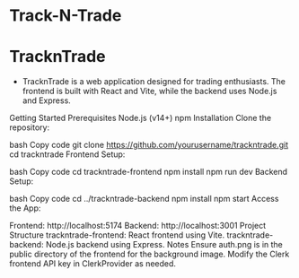 # Track-N-Trade

# TracknTrade
* TracknTrade is a web application designed for trading enthusiasts. The frontend is built with React and Vite, while the backend uses Node.js and Express.

Getting Started
Prerequisites
Node.js (v14+)
npm
Installation
Clone the repository:

bash
Copy code
git clone https://github.com/yourusername/trackntrade.git
cd trackntrade
Frontend Setup:

bash
Copy code
cd trackntrade-frontend
npm install
npm run dev
Backend Setup:

bash
Copy code
cd ../trackntrade-backend
npm install
npm start
Access the App:

Frontend: http://localhost:5174
Backend: http://localhost:3001
Project Structure
trackntrade-frontend: React frontend using Vite.
trackntrade-backend: Node.js backend using Express.
Notes
Ensure auth.png is in the public directory of the frontend for the background image.
Modify the Clerk frontend API key in ClerkProvider as needed.
